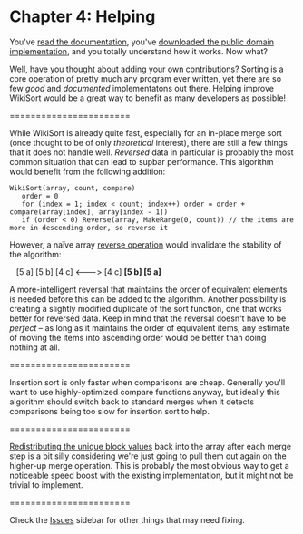 Chapter 4: Helping
=======================

You've <a href="https://github.com/BonzaiThePenguin/WikiSort/blob/master/Chapter%201:%20Tools.md">read the documentation</a>, you've <a href="https://github.com/BonzaiThePenguin/WikiSort/blob/master/WikiSort.c">downloaded the public domain implementation</a>, and you totally understand how it works. Now what?

Well, have you thought about adding your own contributions? Sorting is a core operation of pretty much any program ever written, yet there are so few <i>good</i> and <i>documented</i> implementatons out there. Helping improve WikiSort would be a great way to benefit as many developers as possible!

=======================

While WikiSort is already quite fast, especially for an in-place merge sort (once thought to be of only <i>theoretical</i> interest), there are still a few things that it does not handle well. <i>Reversed</i> data in particular is probably the most common situation that can lead to supbar performance. This algorithm would benefit from the following addition:

    WikiSort(array, count, compare)
       order = 0
       for (index = 1; index < count; index++) order = order + compare(array[index], array[index - 1])
       if (order < 0) Reverse(array, MakeRange(0, count)) // the items are more in descending order, so reverse it

However, a naïve array <a href="https://github.com/BonzaiThePenguin/WikiSort/blob/master/Chapter%201:%20Tools.md">reverse operation</a> would invalidate the stability of the algorithm:

&nbsp;&nbsp;&nbsp;[5 a] [5 b] [4 c]  <--->  [4 c] <b>[5 b] [5 a]</b>

A more-intelligent reversal that maintains the order of equivalent elements is needed before this can be added to the algorithm. Another possibility is creating a slightly modified duplicate of the sort function, one that works better for reversed data. Keep in mind that the reversal doesn't have to be <i>perfect</i> – as long as it maintains the order of equivalent items, any estimate of moving the items into ascending order would be better than doing nothing at all.

=======================

Insertion sort is only faster when comparisons are cheap. Generally you'll want to use highly-optimized compare functions anyway, but ideally this algorithm should switch back to standard merges when it detects comparisons being too slow for insertion sort to help.

=======================

<a href="https://github.com/BonzaiThePenguin/WikiSort/blob/master/Chapter%203:%20In-Place.md">Redistributing the unique block values</a> back into the array after each merge step is a bit silly considering we're just going to pull them out again on the higher-up merge operation. This is probably the most obvious way to get a noticeable speed boost with the existing implementation, but it might not be trivial to implement.

=======================

Check the <a href="https://github.com/BonzaiThePenguin/WikiSort/issues">Issues</a> sidebar for other things that may need fixing.
